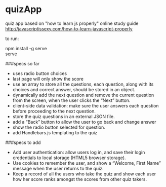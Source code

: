 # quizApp
quiz app based on "how to learn js properly" online study guide  
<http://javascriptissexy.com/how-to-learn-javascript-properly>

to run:

npm install -g serve  
serve

###specs so far
- uses radio button choices
- last page will only show the score
- use an array to store all the questions, each question, along with its choices and correct answer, should be stored in an object. 
- dynamically add the next question and remove the current question from the screen, when the user clicks the “Next” button.
- client-side data validation: make sure the user answers each question before proceeding to the next question.
- store the quiz questions in an external JSON file.
- add a “Back” button to allow the user to go back and change answer
- show the radio button selected for question.
- add Handlebars.js templating to the quiz

###specs to add  
- Add user authentication: allow users log in, and save their login credentials to local storage (HTML5 browser storage).
- Use cookies to remember the user, and show a “Welcome, First Name” message when the user returns to the quiz.
- Keep a record of all the users who take the quiz and show each user how her score ranks amongst the scores from other quiz takers.